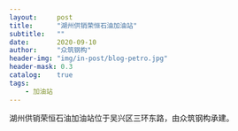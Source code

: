 ```yaml
---
layout:     post
title:      "湖州供销荣恒石油加油站"
subtitle:   ""
date:       2020-09-10
author:     "众筑钢构"
header-img: "img/in-post/blog-petro.jpg"
header-mask: 0.3
catalog:    true
tags:
    - 加油站
---
```


湖州供销荣恒石油加油站位于吴兴区三环东路，由众筑钢构承建。



